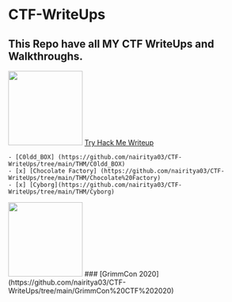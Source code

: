 # CTF-WriteUps
## This Repo have all MY CTF WriteUps and Walkthroughs.

<img src="https://tryhackme-images.s3.amazonaws.com/user-avatars/af7feb2c43a2c7d5f111b98ccbd15048.png" width='150'> [Try Hack Me Writeup](https://github.com/nairitya03/CTF-WriteUps/tree/main/THM)

    - [C0ldd_BOX] (https://github.com/nairitya03/CTF-WriteUps/tree/main/THM/C0ldd_BOX)
    - [x] [Chocolate Factory] (https://github.com/nairitya03/CTF-WriteUps/tree/main/THM/Chocolate%20Factory)
    - [x] [Cyborg](https://github.com/nairitya03/CTF-WriteUps/tree/main/THM/Cyborg)

<img src ="https://www.trustedsec.com/wp-content/uploads/2020/04/GrimmCon.png" width='150'> 
### [GrimmCon 2020](https://github.com/nairitya03/CTF-WriteUps/tree/main/GrimmCon%20CTF%202020)
